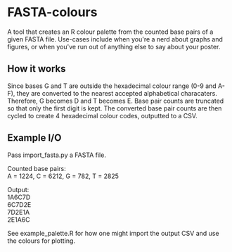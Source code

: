 # FASTA-colours
A tool that creates an R colour palette from the counted base pairs of a given FASTA file. Use-cases include when you're a nerd about graphs and figures, or when you've run out of anything else to say about your poster.  
  
## How it works  
Since bases G and T are outside the hexadecimal colour range (0-9 and A-F), they are converted to the nearest accepted alphabetical characaters. Therefore, G becomes D and T becomes E. Base pair counts are truncated so that only the first digit is kept. The converted base pair counts are then cycled to create 4 hexadecimal colour codes, outputted to a CSV.   

## Example I/O  
Pass import_fasta.py a FASTA file.  
  
Counted base pairs:  
A = 1224, C = 6212, G = 782, T = 2825  
  
Output:  
1A6C7D  
6C7D2E  
7D2E1A  
2E1A6C  
  
See example_palette.R for how one might import the output CSV and use the colours for plotting.  
